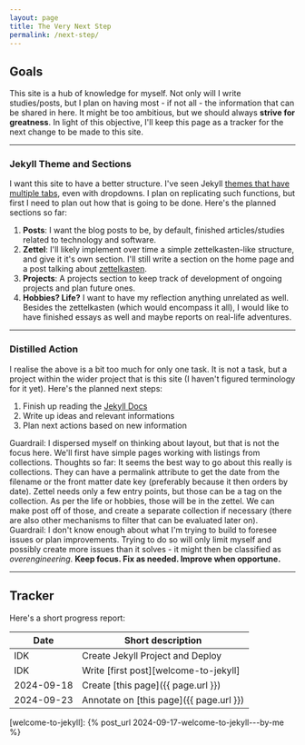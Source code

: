 ```yaml
---
layout: page
title: The Very Next Step
permalink: /next-step/
---
```


## Goals

This site is a hub of knowledge for myself. Not only will I write studies/posts, but I plan on having most - if not all - the information that can be shared in here. It might be too ambitious, but we should always **strive for greatness**. In light of this objective, I'll keep this page as a tracker for the next change to be made to this site.

--- 

### Jekyll Theme and Sections

I want this site to have a better structure. I've seen Jekyll [themes that have multiple tabs][theme-al-folio], even with dropdowns. I plan on replicating such functions, but first I need to plan out how that is going to be done. Here's the planned sections so far:

1. **Posts**: I want the blog posts to be, by default, finished articles/studies related to technology and software.
2. **Zettel**: I'll likely implement over time a simple zettelkasten-like structure, and give it it's own section. 
    I'll still write a section on the home page and a post talking about [zettelkasten][zettelkasten]. 
3. **Projects**: A projects section to keep track of development of ongoing projects and plan future ones.
4. **Hobbies? Life?** I want to have my reflection anything unrelated as well. Besides the zettelkasten (which would encompass it all), I would like to have finished essays as well and maybe reports on real-life adventures.

[theme-al-folio]: https://alshedivat.github.io/al-folio/
[zettelkasten]: https://zettelkasten.de/

---

### Distilled Action

I realise the above is a bit too much for only one task. It is not a task, but a project within the wider project that is this site (I haven't figured terminology for it yet). Here's the planned next steps:
1. Finish up reading the [Jekyll Docs](https://jekyllrb.com/docs/)
2. Write up ideas and relevant informations
3. Plan next actions based on new information

Guardrail: I dispersed myself on thinking about layout, but that is not the focus here. We'll first have simple pages working with listings from collections.
Thoughts so far:
    It seems the best way to go about this really is collections. They can have a permalink attribute to get the date from the filename or the front matter date key (preferably because it then orders by date).
    Zettel needs only a few entry points, but those can be a tag on the collection.
    As per the life or hobbies, those will be in the zettel. We can make post off of those, and create a separate collection if necessary (there are also other mechanisms to filter that can be evaluated later on).
Guardrail: I don't know enough about what I'm trying to build to foresee issues or plan improvements. Trying to do so will only limit myself and possibly create more issues than it solves - it might then be classified as *overengineering*. **Keep focus. Fix as needed. Improve when opportune.** 

---

## Tracker

Here's a short progress report:

| Date | Short description |
|------|-------------------|
| IDK | Create Jekyll Project and Deploy |
| IDK | Write [first post][welcome-to-jekyll] |
| 2024-09-18 | Create [this page]({{ page.url }}) |
| 2024-09-23 | Annotate on [this page]({{ page.url }}) |

[welcome-to-jekyll]: {% post_url 2024-09-17-welcome-to-jekyll---by-me %}